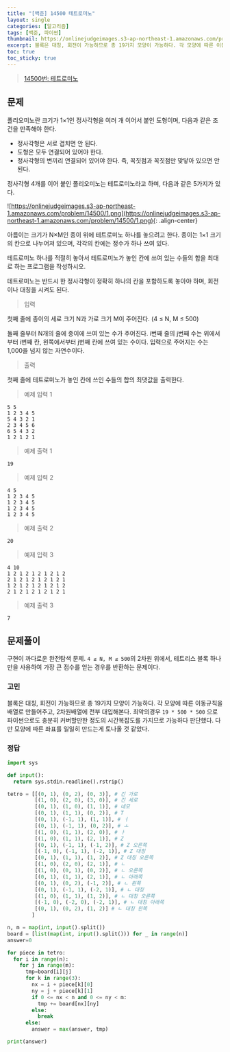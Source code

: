 ```yaml
---
title: "[백준] 14500 테트로미노"
layout: single
categories: [알고리즘]
tags: [백준, 파이썬]
thumbnail: https://onlinejudgeimages.s3-ap-northeast-1.amazonaws.com/problem/14500/1.png
excerpt: 블록은 대칭, 회전이 가능하므로 총 19가지 모양이 가능하다. 각 모양에 따른 이동규칙을 배열로 만들어주고, 2차원배열에 전부 대입해본다. 최악의경우 19 * 500 * 500 으로 파이썬으로도 충분히 커버할만한 정도의 시간복잡도를 가지므로 가능하다 판단했다. 다만 모양에 따른 좌표를 일일히 만드는게 토나올 것 같았다.
toc: true
toc_sticky: true
---
```


>[14500번: 테트로미노](https://www.acmicpc.net/problem/14500)
>

## 문제

폴리오미노란 크기가 1×1인 정사각형을 여러 개 이어서 붙인 도형이며, 다음과 같은 조건을 만족해야 한다.

- 정사각형은 서로 겹치면 안 된다.
- 도형은 모두 연결되어 있어야 한다.
- 정사각형의 변끼리 연결되어 있어야 한다. 즉, 꼭짓점과 꼭짓점만 맞닿아 있으면 안 된다.

정사각형 4개를 이어 붙인 폴리오미노는 테트로미노라고 하며, 다음과 같은 5가지가 있다.

![https://onlinejudgeimages.s3-ap-northeast-1.amazonaws.com/problem/14500/1.png](https://onlinejudgeimages.s3-ap-northeast-1.amazonaws.com/problem/14500/1.png){: .align-center}

아름이는 크기가 N×M인 종이 위에 테트로미노 하나를 놓으려고 한다. 종이는 1×1 크기의 칸으로 나누어져 있으며, 각각의 칸에는 정수가 하나 쓰여 있다.

테트로미노 하나를 적절히 놓아서 테트로미노가 놓인 칸에 쓰여 있는 수들의 합을 최대로 하는 프로그램을 작성하시오.

테트로미노는 반드시 한 정사각형이 정확히 하나의 칸을 포함하도록 놓아야 하며, 회전이나 대칭을 시켜도 된다.

> 입력

첫째 줄에 종이의 세로 크기 N과 가로 크기 M이 주어진다. (4 ≤ N, M ≤ 500)

둘째 줄부터 N개의 줄에 종이에 쓰여 있는 수가 주어진다. i번째 줄의 j번째 수는 위에서부터 i번째 칸, 왼쪽에서부터 j번째 칸에 쓰여 있는 수이다. 입력으로 주어지는 수는 1,000을 넘지 않는 자연수이다.

> 출력

첫째 줄에 테트로미노가 놓인 칸에 쓰인 수들의 합의 최댓값을 출력한다.

> 예제 입력 1

```
5 5
1 2 3 4 5
5 4 3 2 1
2 3 4 5 6
6 5 4 3 2
1 2 1 2 1
```

> 예제 출력 1

```
19
```

> 예제 입력 2

```
4 5
1 2 3 4 5
1 2 3 4 5
1 2 3 4 5
1 2 3 4 5
```

> 예제 출력 2

```
20
```

> 예제 입력 3

```
4 10
1 2 1 2 1 2 1 2 1 2
2 1 2 1 2 1 2 1 2 1
1 2 1 2 1 2 1 2 1 2
2 1 2 1 2 1 2 1 2 1
```

> 예제 출력 3

```
7
```

## 문제풀이

구현이 까다로운 완전탐색 문제. `4 ≤ N, M ≤ 500`의 2차원 위에서, 테트리스 블록 하나만을 사용하여 가장 큰 점수를 얻는 경우를 반환하는 문제이다. 

### 고민

블록은 대칭, 회전이 가능하므로 총 19가지 모양이 가능하다. 각 모양에 따른 이동규칙을 배열로 만들어주고, 2차원배열에 전부 대입해본다. 최악의경우 `19 * 500 * 500` 으로 파이썬으로도 충분히 커버할만한 정도의 시간복잡도를 가지므로 가능하다 판단했다. 다만 모양에 따른 좌표를 일일히 만드는게 토나올 것 같았다.

### 정답

```python
import sys

def input():
  return sys.stdin.readline().rstrip()

tetro = [[(0, 1), (0, 2), (0, 3)], # 긴 가로
         [(1, 0), (2, 0), (3, 0)], # 긴 세로
         [(0, 1), (1, 0), (1, 1)], # 네모
         [(0, 1), (1, 1), (0, 2)], # T
         [(0, 1), (-1, 1), (1, 1)], # ㅓ
         [(0, 1), (-1, 1), (0, 2)], # ㅗ
         [(1, 0), (1, 1), (2, 0)], # ㅏ
         [(1, 0), (1, 1), (2, 1)], # Z
         [(0, 1), (-1, 1), (-1, 2)], # Z 오른쪽
         [(-1, 0), (-1, 1), (-2, 1)], # Z 대칭
         [(0, 1), (1, 1), (1, 2)], # Z 대칭 오른쪽
         [(1, 0), (2, 0), (2, 1)], # ㄴ
         [(1, 0), (0, 1), (0, 2)], # ㄴ 오른쪽 
         [(0, 1), (1, 1), (2, 1)], # ㄴ 아래쪽
         [(0, 1), (0, 2), (-1, 2)], # ㄴ 왼쪽
         [(0, 1), (-1, 1), (-2, 1)], # ㄴ 대칭
         [(1, 0), (1, 1), (1, 2)], # ㄴ 대칭 오른쪽 
         [(-1, 0), (-2, 0), (-2, 1)], # ㄴ 대칭 아래쪽
         [(0, 1), (0, 2), (1, 2)] # ㄴ 대칭 왼쪽
        ]

n, m = map(int, input().split())
board = [list(map(int, input().split())) for _ in range(n)]
answer=0

for piece in tetro:
  for i in range(n):
    for j in range(m):
      tmp=board[i][j]
      for k in range(3):
        nx = i + piece[k][0]
        ny = j + piece[k][1]
        if 0 <= nx < n and 0 <= ny < m:
          tmp += board[nx][ny]
        else:
          break
      else:
        answer = max(answer, tmp)

print(answer)
```